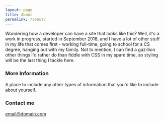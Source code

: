 ```yaml
---
layout: page
title: About
permalink: /about/
---
```


Wondering how a developer can have a site that looks like this? Well, it's a work in progress, started in September 2018, and I have a lot of other stuff in my life that comes first - working full-time, going to school for a CS degree, hanging out with my family. Not to mention, I can find a gazillion other things I'd rather do than fiddle with CSS in my spare time, so styling will be the last thing I tackle here.

### More Information

A place to include any other types of information that you'd like to include about yourself.

### Contact me

[email@domain.com](mailto:email@domain.com)
